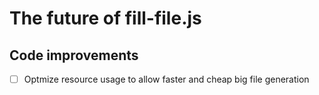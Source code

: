 # The future of fill-file.js

## Code improvements

- [ ] Optmize resource usage to allow faster and cheap big file generation
